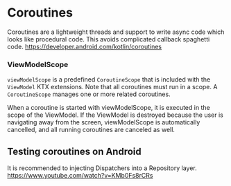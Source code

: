 # Coroutines

Coroutines are a lightweight threads and support to write async code which looks like procedural code. 
This avoids complicated callback spaghetti code.
https://developer.android.com/kotlin/coroutines

### ViewModelScope

`viewModelScope` is a predefined `CoroutineScope` that is included with the `ViewModel` KTX extensions. 
Note that all coroutines must run in a scope. A `CoroutineScope` manages one or more related coroutines.

When a coroutine is started with viewModelScope, it is executed in the scope of the ViewModel. 
If the ViewModel is destroyed because the user is navigating away from the screen, 
viewModelScope is automatically cancelled, and all running coroutines are canceled as well.

## Testing coroutines on Android

It is recommended to injecting Dispatchers into a Repository layer.
https://www.youtube.com/watch?v=KMb0Fs8rCRs